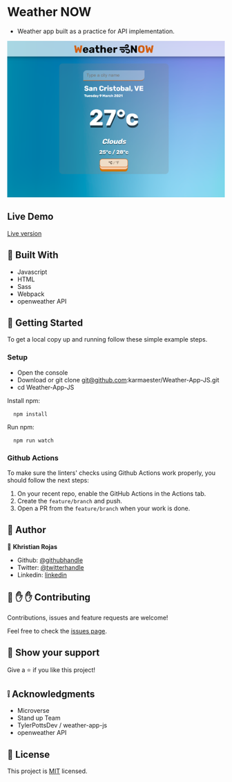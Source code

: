 # Weather NOW

- Weather app built as a practice for API implementation.

![screenshot](src/images/screenshot.png)

## Live Demo

[Live version](https://karmaester.github.io/Weather-App-JS/)

## :hammer: Built With

- Javascript
- HTML
- Sass
- Webpack
- openweather API

## :construction_worker: Getting Started

To get a local copy up and running follow these simple example steps.

### Setup

- Open the console
- Download or git clone git@github.com:karmaester/Weather-App-JS.git
- cd Weather-App-JS

Install npm:

```
  npm install
```

Run npm:

```
  npm run watch
```

### Github Actions

To make sure the linters' checks using Github Actions work properly, you should follow the next steps:

1. On your recent repo, enable the GitHub Actions in the Actions tab.
2. Create the `feature/branch` and push.
3. Open a PR from the `feature/branch` when your work is done.

## :bust_in_silhouette: Author

👤 **Khristian Rojas**

- Github: [@githubhandle](https://github.com/karmaester)
- Twitter: [@twitterhandle](https://twitter.com/karmaendlich)
- Linkedin: [linkedin](https://www.linkedin.com/in/khristian-rojas/)

## 🤝 :raised_hand: :raised_hand: Contributing

Contributions, issues and feature requests are welcome!

Feel free to check the [issues page](https://github.com/karmaester/Weather-App-JS/issues).

## :muscle: Show your support

Give a ⭐️ if you like this project!

## :grey_exclamation: Acknowledgments

- Microverse
- Stand up Team
- TylerPottsDev / weather-app-js
- openweather API

## 📝 License

This project is [MIT](https://opensource.org/licenses/MIT) licensed.
